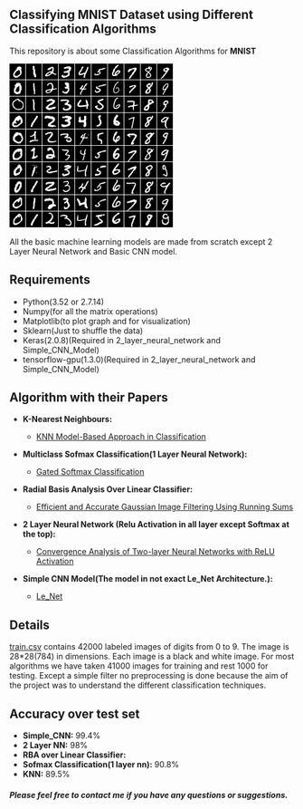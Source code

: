 ## Classifying MNIST Dataset using Different Classification Algorithms

This repository is about some Classification Algorithms for **MNIST**

![MNIST][1]

All the basic machine learning models are made from scratch except 2 Layer Neural Network and Basic CNN model.

## Requirements

- Python(3.52 or 2.7.14)
- Numpy(for all the matrix operations)
- Matplotlib(to plot graph and for visualization)
- Sklearn(Just to shuffle the data)
- Keras(2.0.8)(Required in 2_layer_neural_network and Simple_CNN_Model)
- tensorflow-gpu(1.3.0)(Required in 2_layer_neural_network and Simple_CNN_Model)

## Algorithm with their Papers
- **K-Nearest Neighbours:**
  - [KNN Model-Based Approach in Classification][2]

- **Multiclass Sofmax Classification(1 Layer Neural Network):**
  - [Gated Softmax Classification][3]
  
- **Radial Basis Analysis Over Linear Classifier:**
  - [Efficient and Accurate Gaussian Image Filtering Using Running Sums][4]

- **2 Layer Neural Network (Relu Activation in all layer except Softmax at the top):**
  - [Convergence Analysis of Two-layer Neural Networks with ReLU Activation][5]
  
- **Simple CNN Model(The model in not exact Le_Net Architecture.):**
  - [Le_Net][6]
  
## Details
  [train.csv][7] contains 42000 labeled images of digits from 0 to 9. The image is 28*28(784) in dimensions.
  Each image is a black and white image.
  For most algorithms we have taken 41000 images for training and rest 1000 for testing.
  Except a simple filter no preprocessing is done because the aim of the project was to understand the different classification techniques.

## Accuracy over test set
  - **Simple_CNN:** 99.4%
  - **2 Layer NN:** 98%
  - **RBA over Linear Classifier:** 
  - **Sofmax Classification(1 layer nn):** 90.8%
  - **KNN:** 89.5%
  
##### Please feel free to contact me if you have any questions or suggestions.
  
[1]: mnist.png
[2]: http://citeseerx.ist.psu.edu/viewdoc/download?doi=10.1.1.2.815&rep=rep1&type=pdf
[3]: http://www.cs.toronto.edu/~fritz/absps/gatedsoftmax.pdf
[4]: http://www.cs.huji.ac.il/~werman/Papers/paper42.pdf
[5]: https://papers.nips.cc/paper/6662-convergence-analysis-of-two-layer-neural-networks-with-relu-activation.pdf
[6]: http://yann.lecun.com/exdb/lenet/
[7]: https://github.com/atrybyme/mnist/blob/master/train.csv
